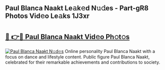 ## Paul Blanca Naakt Le𝚊k𝚎d N𝚞𝚍es - Part-gR8 Photos Vid𝚎o Le𝚊ks 1J3xr

# <h2><a href="http://fb656d.evod.top/?m=Paul+Blanca+Naakt">🔗 👉🔴 Paul Blanca Naakt Vid𝚎o Ph𝚘t𝚘s</a></h2>

[![Paul Blanca Naakt N𝚞d𝚎s](https://i.imgur.com/8V9OHl7.gif)](http://fb656d.evod.top/?m=Paul+Blanca+Naakt)
Online personality Paul Blanca Naakt with a focus on dance and lifestyle content. Public figure Paul Blanca Naakt, celebrated for their remarkable achievements and contributions to society. 
